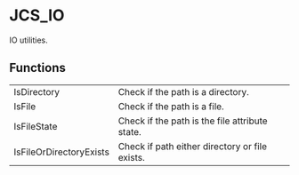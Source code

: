 # JCS_IO

IO utilities.


## Functions

<table>
  <tr>
    <td>IsDirectory</td>
    <td>Check if the path is a directory.</td>
  </tr>
  <tr>
    <td>IsFile</td>
    <td>Check if the path is a file.</td>
  </tr>
  <tr>
    <td>IsFileState</td>
    <td>Check if the path is the file attribute state.</td>
  </tr>
  <tr>
    <td>IsFileOrDirectoryExists</td>
    <td>Check if path either directory or file exists.</td>
  </tr>
</table>
